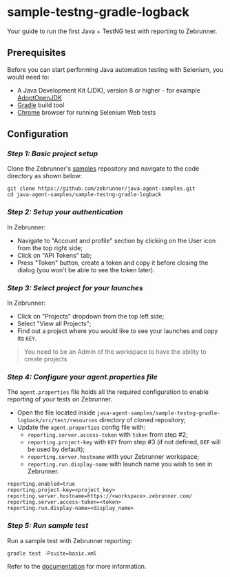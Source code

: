 # sample-testng-gradle-logback

Your guide to run the first Java + TestNG test with reporting to Zebrunner.

## Prerequisites

Before you can start performing Java automation testing with Selenium, you would need to:
- A Java Development Kit (JDK), version 8 or higher - for example [AdoptOpenJDK](https://adoptopenjdk.net/)
- [Gradle](https://gradle.org/install/) build tool
- [Chrome](https://www.google.com/chrome/) browser for running Selenium Web tests

## Configuration
### _Step 1: Basic project setup_
Clone the Zebrunner's [samples](https://github.com/zebrunner/java-agent-samples) repository and navigate to the code directory as shown below:

```
git clone https://github.com/zebrunner/java-agent-samples.git
cd java-agent-samples/sample-testng-gradle-logback
```

### _Step 2: Setup your authentication_
In Zebrunner:
- Navigate to "Account and profile" section by clicking on the User icon from the top right side;
- Click on "API Tokens" tab;
- Press "Token" button, create a token and copy it before closing the dialog (you won't be able to see the token later).

### _Step 3: Select project for your launches_
In Zebrunner:
- Click on "Projects" dropdown from the top left side;
- Select "View all Projects";
- Find out a project where you would like to see your launches and copy its `KEY`.

> You need to be an Admin of the workspace to have the ability to create projects

### _Step 4: Configure your agent.properties file_
The `agent.properties` file holds all the required configuration to enable reporting of your tests on Zebrunner.

- Open the file located inside `java-agent-samples/sample-testng-gradle-logback/src/test/resources` directory of cloned repository;
- Update the `agent.properties` config file with:
  - `reporting.server.access-token` with `token` from step #2;
  - `reporting.project-key` with `KEY` from step #3 (if not defined, `DEF` will be used by default);
  - `reporting.server.hostname` with your Zebrunner workspace;
  - `reporting.run.display-name` with launch name you wish to see in Zebrunner.

```
reporting.enabled=true
reporting.project-key=<project_key>
reporting.server.hostname=https://<workspace>.zebrunner.com/
reporting.server.access-token=<token>
reporting.run.display-name=<display_name>
```

### _Step 5: Run sample test_
Run a sample test with Zebrunner reporting:
```
gradle test -Psuite=basic.xml
```

Refer to the [documentation](https://zebrunner.com/documentation/reporting/carina-testng/) for more information.

